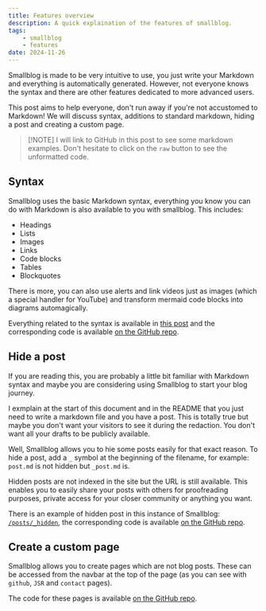 ```yaml
---
title: Features overview
description: A quick explaination of the features of smallblog.
tags:
    - smallblog
    - features
date: 2024-11-26
---
```


Smallblog is made to be very intuitive to use, you just write your Markdown and everything is automatically generated. However, not everyone knows the syntax and there are other features dedicated to more advanced users.

This post aims to help everyone, don't run away if you're not accustomed to Markdown! We will discuss syntax, additions to standard markdown, hiding a post and creating a custom page.

> [!NOTE] I will link to GitHub in this post to see some markdown examples. Don't hesitate to click on the `raw` button to see the unformatted code.

## Syntax

Smallblog uses the basic Markdown syntax, everything you know you can do with Markdown is also available to you with smallblog. This includes:

- Headings
- Lists
- Images
- Links
- Code blocks
- Tables
- Blockquotes

There is more, you can also use alerts and link videos just as images (which a special handler for YouTube) and transform mermaid code blocks into diagrams automagically.

Everything related to the syntax is available in [this post](/posts/post_test.md) and the corresponding code is available [on the GitHub repo](https://github.com/Tayzendev/smallblog/tree/main/data/posts/post_test.md).

## Hide a post

If you are reading this, you are probably a little bit familiar with Markdown syntax and maybe you are considering using Smallblog to start your blog journey.

I exmplain at the start of this document and in the README that you just need to write a markdown file and you have a post. This is totally true but maybe you don't want your visitors to see it during the redaction. You don't want all your drafts to be publicly available.

Well, Smallblog allows you to hie some posts easily for that exact reason. To hide a post, add a `_` symbol at the beginning of the filename, for example: `post.md` is not hidden but `_post.md` is.

Hidden posts are not indexed in the site but the URL is still available. This enables you to easily share your posts with others for proofreading purposes, private access for your closer community or anything you want.

There is an example of hidden post in this instance of Smallblog: [`/posts/_hidden`](/posts/_hidden), the corresponding code is available [on the GitHub repo](https://github.com/Tayzendev/smallblog/tree/main/data/posts/_hidden.md).

## Create a custom page

Smallblog allows you to create pages which are not blog posts. These can be accessed from the navbar at the top of the page (as you can see with `github`, `JSR` and `contact` pages).

The code for these pages is available [on the GitHub repo](https://github.com/Tayzendev/smallblog/tree/main/data/pages).
